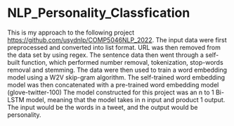 # NLP_Personality_Classfication
This is my approach to the following project https://github.com/usydnlp/COMP5046NLP_2022.
The input data were first preprocessed and converted into list format. URL was then removed from the data set by using regex. The sentence data then went through a self-built function, which performed number removal, tokenization, stop-words removal and stemming. 
The data were then used to train a word embedding model using a W2V skip-gram algorithm. The self-trained word embedding model was then concatenated with a pre-trained word embedding model (glove-twitter-100)
The model constructed for this project was an n to 1 Bi-LSTM model, meaning that the model takes in n input and product 1 output. The input would be the words in a tweet, and the output would be personality.
